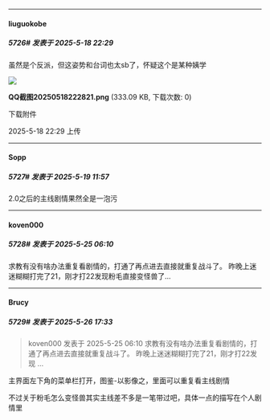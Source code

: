 ﻿
*****

####  liuguokobe  
##### 5726#       发表于 2025-5-18 22:29

虽然是个反派，但这姿势和台词也太sb了，怀疑这个是某种姨学

<img src="https://img.stage1st.com/forum/202505/18/222933z94vuxuxi4vlooxz.png" referrerpolicy="no-referrer">

<strong>QQ截图20250518222821.png</strong> (333.09 KB, 下载次数: 0)

下载附件

2025-5-18 22:29 上传

*****

####  Sopp  
##### 5727#       发表于 2025-5-19 11:57

2.0之后的主线剧情果然全是一泡污

*****

####  koven000  
##### 5728#       发表于 2025-5-25 06:10

求教有没有啥办法重复看剧情的，打通了再点进去直接就重复战斗了。 昨晚上迷迷糊糊打完了21，刚才打22发现粉毛直接变怪兽了...


*****

####  Brucy  
##### 5729#       发表于 2025-5-26 17:33

<blockquote>koven000 发表于 2025-5-25 06:10
求教有没有啥办法重复看剧情的，打通了再点进去直接就重复战斗了。 昨晚上迷迷糊糊打完了21，刚才打22发现 ...</blockquote>
主界面左下角的菜单栏打开，图鉴-以影像之，里面可以重复看主线剧情

不过关于粉毛怎么变怪兽其实主线差不多是一笔带过吧，具体一点的描写在个人剧情里

